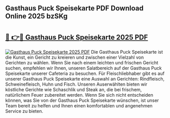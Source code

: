 ## Gasthaus Puck Speisekarte PDF Download Online 2025 bzSKg

# <h2><a href="http://gc9mtvi.nevu.top/?p=Gasthaus+Puck+Speisekarte">🔗 👉🔴 Gasthaus Puck Speisekarte 2025 PDF</a></h2>

[![Gasthaus Puck Speisekarte 2025 PDF](https://i.imgur.com/dBaPXMq.png)](http://gc9mtvi.nevu.top/?p=Gasthaus+Puck+Speisekarte)
Die Gasthaus Puck Speisekarte ist die Kunst, ein Gericht zu kreieren und zwischen einer Vielzahl von Gerichten zu wählen. Wenn Sie nach einem leichten und frischen Gericht suchen, empfehlen wir Ihnen, unseren Salatbereich auf der Gasthaus Puck Speisekarte unserer Cafeteria zu besuchen. Für Fleischliebhaber gibt es auf unserer Gasthaus Puck Speisekarte eine Auswahl an Gerichten: Rindfleisch, Schweinefleisch, Huhn und Fisch. Unseren Auserwählten bieten wir köstliche Gerichte wie Schaschlik und Steak an, die bei frischem, natürlichem Feuer zubereitet werden. Wenn Sie sich nicht entscheiden können, was Sie von der Gasthaus Puck Speisekarte wünschen, ist unser Team bereit zu helfen und Ihnen einen komfortablen und angenehmen Service zu bieten.
